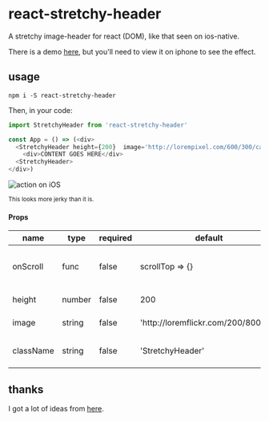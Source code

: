 # react-stretchy-header

A stretchy image-header for react (DOM), like that seen on ios-native.

There is a demo [here](http://konsumer.js.org/react-stretchy-header/), but you'll need to view it on iphone to see the effect.


## usage

```
npm i -S react-stretchy-header
```

Then, in your code:

```js
import StretchyHeader from 'react-stretchy-header'

const App = () => (<div>
  <StretchyHeader height={200}  image='http://lorempixel.com/600/300/cats/'>
    <div>CONTENT GOES HERE</div>
  <StretchyHeader>
</div>)

```

![action on iOS](https://github.com/konsumer/react-stretchy-header/raw/master/action.gif)

<small>This looks more jerky than it is.</small>

<!-- react-component-api -->
#### Props
<table>
<thead>
    <tr>
        <th>name</th>
        <th>type</th>
        <th>required</th>
        <th>default</th>
        <th>default</th>
    </tr>
</thead>
<tbody>
        <tr>
            <td>onScroll</td>
            <td>func</td>
            <td>false</td>
            <td>scrollTop &#x3D;&gt; {}</td>
            <td>called with param scrollTop on scroll</td>
        </tr>
        <tr>
            <td>height</td>
            <td>number</td>
            <td>false</td>
            <td>200</td>
            <td>height of the image</td>
        </tr>
        <tr>
            <td>image</td>
            <td>string</td>
            <td>false</td>
            <td>&#x27;http://loremflickr.com/200/800/cat&#x27;</td>
            <td>URL of the image</td>
        </tr>
        <tr>
            <td>className</td>
            <td>string</td>
            <td>false</td>
            <td>&#x27;StretchyHeader&#x27;</td>
            <td>className(s) for this component</td>
        </tr>
</tbody>
</table>
<!-- react-component-api:end -->

## thanks

I got a lot of ideas from [here](http://rich.k3r.me/blog/2016/04/11/stretchy-image-headers-in-cordova/).